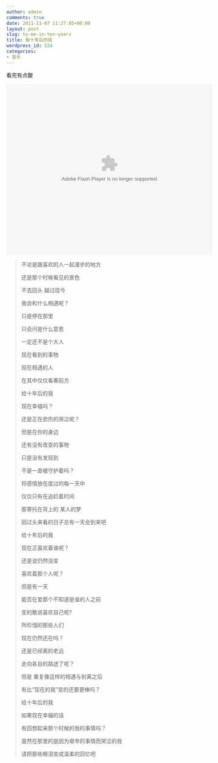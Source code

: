 ```yaml
---
author: admin
comments: true
date: 2011-11-07 11:27:05+00:00
layout: post
slug: to-me-in-ten-years
title: 致十年后的我
wordpress_id: 524
categories:
- 音乐
---
```


看完有点酸

<embed height="452" width="544" quality="high" allowfullscreen="true" type="application/x-shockwave-flash" src="http://static.hdslb.com/miniloader.swf" flashvars="aid=161741&page=1" pluginspage="http://www.adobe.com/shockwave/download/download.cgi?P1_Prod_Version=ShockwaveFlash"></embed>

> 不论是跟喜欢的人一起漫步的地方
> 
> 还是那个时候看见的景色
> 
> 不去回头 越过现今
> 
> 我会和什么相遇呢？
> 
> 只是停在那里
> 
> 只会问是什么意思
> 
> 一定还不是个大人
> 
> 现在看到的事物
> 
> 现在相遇的人
> 
> 在其中仅仅看著前方
> 
> 给十年后的我
> 
> 现在幸福吗？
> 
> 还是正在悲伤的哭泣呢？
> 
> 但是在你的身边
> 
> 还有没有改变的事物
> 
> 只是没有发现到
> 
> 不是一直被守护着吗？
> 
> 将感情放在度过的每一天中
> 
> 仅仅只有在追赶着时间
> 
> 那寄托在背上的 某人的梦
> 
> 回过头来看的日子总有一天会到来吧
> 
> 给十年后的我
> 
> 现在正喜欢着谁呢？
> 
> 还是说仍然没变
> 
> 喜欢着那个人呢？
> 
> 但是有一天
> 
> 能否在爱那个不知道是谁的人之前
> 
> 变的敢说喜欢自己呢?
> 
> 所珍惜的那些人们
> 
> 现在仍然还在吗？
> 
> 还是已经离的老远
> 
> 走向各自的路途了呢？
> 
> 但是 重复像这样的相遇与别离之后
> 
> 有比“现在的我”变的还要更棒吗？
> 
> 给十年后的我
> 
> 如果现在幸福的话
> 
> 有回想起来那个时候的我的事情吗？
> 
> 虽然在那里的是因为艰辛的事情而哭泣的我
> 
> 请把那些眼泪变成温柔的回忆吧

